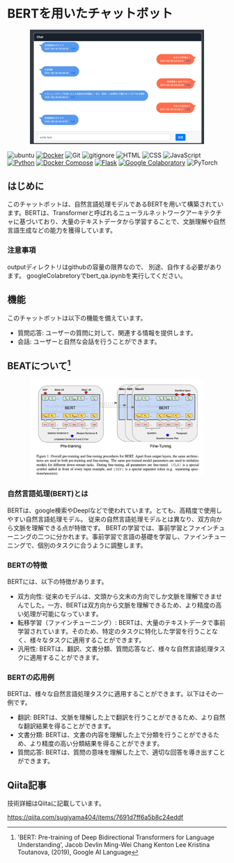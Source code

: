 # BERTを用いたチャットボット

<p align="center">
  <img src="resources/mock.png" alt="animated" width="400">
</p>

![ubuntu](https://img.shields.io/badge/Ubuntu-E95420?&logo=ubuntu&logoColor=white)
[![Docker](https://img.shields.io/badge/Docker-2CA5E0?logo=docker&logoColor=white)](https://www.docker.com/)
![Git](https://img.shields.io/badge/GIT-E44C30?logo=git&logoColor=white)
![gitignore](https://img.shields.io/badge/gitignore%20io-204ECF?logo=gitignoredotio&logoColor=white)
![HTML](https://img.shields.io/badge/HTML5-E34F26?logo=html5&logoColor=white)
![CSS](https://img.shields.io/badge/CSS3-1572B6?logo=css3&logoColor=white)
![JavaScript](https://img.shields.io/badge/JavaScript-323330?logo=javascript&logoColor=F7DF1E)
[![Python](https://img.shields.io/badge/Python-3.8.8-blue.svg?logo=python&logoColor=blue)](https://www.python.org/)
[![Docker Compose](https://img.shields.io/badge/Docker%20Compose-v3-blue.svg)](https://docs.docker.com/compose/)
[![Flask](https://img.shields.io/badge/Flask-1.0.2-blue.svg?logo=flask&logoColor=white)](https://palletsprojects.com/p/flask/)
[![Google Colaboratory](https://shields.io/badge/Google_Colaboratory-orange.svg)](https://colab.research.google.com/)
![PyTorch](https://img.shields.io/badge/PyTorch-%23EE4C2C.svg?logo=PyTorch&logoColor=white)

## はじめに

このチャットボットは、自然言語処理モデルであるBERTを用いて構築されています。BERTは、Transformerと呼ばれるニューラルネットワークアーキテクチャに基づいており、大量のテキストデータから学習することで、文脈理解や自然言語生成などの能力を獲得しています。

### 注意事項

outputディレクトリはgithubの容量の限界なので、
別途、自作する必要があります。
googleColabretoryでbert_qa.ipynbを実行してください。

## 機能

このチャットボットは以下の機能を備えています。

+ 質問応答: ユーザーの質問に対して、関連する情報を提供します。
+ 会話: ユーザーと自然な会話を行うことができます。

## BEATについて[^1]

<p align="center">
  <img src="resources/bert.png" alt="animated" width="400">
</p>

### 自然言語処理(BERT)とは

BERTは、google検索やDeeplなどで使われています。とても、高精度で使用しやすい自然言語処理モデル。
従来の自然言語処理モデルとは異なり、双方向から文脈を理解できる点が特徴です。
BERTの学習では、事前学習とファインチューニングの二つに分かれます。事前学習で言語の基礎を学習し、ファインチューニングで、個別のタスクに合うように調整します。

### BERTの特徴
BERTには、以下の特徴があります。

+ 双方向性: 従来のモデルは、文頭から文末の方向でしか文脈を理解できませんでした。一方、BERTは双方向から文脈を理解できるため、より精度の高い処理が可能になっています。
+ 転移学習（ファインチューニング）: BERTは、大量のテキストデータで事前学習されています。そのため、特定のタスクに特化した学習を行うことなく、様々なタスクに適用することができます。
+ 汎用性: BERTは、翻訳、文書分類、質問応答など、様々な自然言語処理タスクに適用することができます。

### BERTの応用例

BERTは、様々な自然言語処理タスクに適用することができます。以下はその一例です。

+ 翻訳: BERTは、文脈を理解した上で翻訳を行うことができるため、より自然な翻訳結果を得ることができます。
+ 文書分類: BERTは、文書の内容を理解した上で分類を行うことができるため、より精度の高い分類結果を得ることができます。
+ 質問応答: BERTは、質問の意味を理解した上で、適切な回答を導き出すことができます。

## Qiita記事

技術詳細はQiitaに記載しています。

https://qiita.com/sugiyama404/items/7691d7ff6a5b8c24eddf


[^1]: 'BERT: Pre-training of Deep Bidirectional Transformers for Language Understanding', Jacob Devlin Ming-Wei Chang Kenton Lee Kristina Toutanova, (2019), Google AI Language
